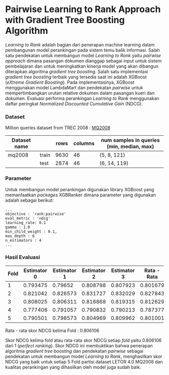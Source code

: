 # Pairwise Learning to Rank Approach with Gradient Tree Boosting Algorithm 
_Learning to Rank_ adalah bagian dari penerapan machine learning dalam pembangunan model perankingan pada sistem temu balik informasi. Salah satu pendekatan untuk membangun model _Learning to Rank_ yaitu _pairwise approach_ dimana pasangan dokumen dianggap sebagai input untuk sistem pembelajaran dan untuk meningkatkan kinerja model yang akan dibangun diterapkan algoritma _gradient tree boosting_. Salah satu implementasi _gradient tree boosting_ terbaik yang tersedia saat ini adalah XGBoost (_eXtreme Gradient Boosting_). Pada implementasinya, XGBoost menggunakan model LambdaMart dan pendekatan _pairwise_ untuk mempertimbangkan urutan relative dokumen dalam pasangan kueri dan dokumen. Evaluasi performa perankingan _Learning to Rank_ menggunakan daftar peringkat _Normalized Discounted Cumulative Gain_ (NDCG).

### Dataset
Million queries dataset from TREC 2008 :
[MQ2008](https://www.microsoft.com/en-us/research/project/letor-learning-rank-information-retrieval/#!letor-4-0)

| Dataset name |       | rows   | columns | num samples in queries (min, median, max) | 
|--------------|-------|--------|---------|-------------------------------------------| 
| mq2008       | train | 9630   | 46      | (5, 8, 121)                               | 
|              | test  | 2874   | 46      | (6, 14, 119)                              | 

### Parameter
Untuk membangun model perankingan digunakan library XGBoost yang memanfaatkan _packages_ XGBRanker dimana parameter yang digunakan adalah sebagai berikut:

```
...
objective : 'rank:pairwise'
eval_metric : 'ndcg'
learning_rate: 0.1
gamma : 1.0
min_child_weight : 0.1,
max_depth : 6
n_estimators : 4
...
```
### Hasil Evaluasi 

|Fold | Estimator 0 | Estimator 1 | Estimator 2 | Estimator 3 | Rata - Rata |
|-----|-------------|-------------|-------------|-------------|-------------|
|  1  | 0.793475    | 0.79652     | 0.808798    | 0.807923    | 0.801679    |
|  2  | 0.821042    | 0.826573    | 0.831727    | 0.832029    | 0.827843    |
|  3  | 0.808025    | 0.806311	  | 0.816868    | 0.819315    | 0.812629	  |
|  4  | 0.777406    | 0.791057    | 0.790832    | 0.790213    | 0.787377    |
|  5  | 0.790501	  | 0.798573    | 0.804969    | 0.809962    | 0.801001	  |

Rata - rata skor NDCG kelima Fold : 0.806106

Skor NDCG  kelima fold atau rata-rata skor NDCG setiap _fold_ yaitu  0.806106 dari 1 (_perfect ranking_). 
Skor NDCG ini membuktikan bahwa penerapan algoritma _gradient tree boosting_ dan pendekatan _pairwise_ sebagai pendekatan untuk membangun model _Learning to Rank_, menghasilkan skor NDCG yang baik untuk setiap 5 Fold partisi dataset LETOR 4.0 MQ2008 dan kualitas perankingan yang dihasilkan oleh model juga sudah baik.
